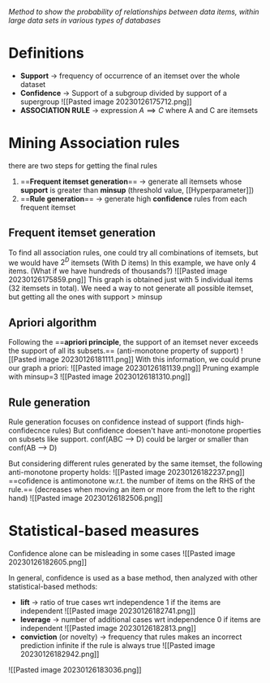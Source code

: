 _Method to show the probability of relationships between data items, within large data sets in various types of databases_ 

# Definitions
- **Support** -> frequency of occurrence of an itemset over the whole dataset
- **Confidence** -> Support of a subgroup divided by support of a supergroup
	![[Pasted image 20230126175712.png]]
- **ASSOCIATION RULE** -> expression $A \implies C$ where A and C are itemsets

# Mining Association rules
there are two steps for getting the final rules
1. ==**Frequent itemset generation**== -> generate all itemsets whose **support** is greater than **minsup** (threshold value, [[Hyperparameter]])
2. ==**Rule generation**== -> generate high **confidence** rules from each frequent itemset

## Frequent itemset generation 
To find all association rules, one could try all combinations of itemsets, but we would have $2^{D}$ itemsets (With D items)
In this example, we have only 4 items. (What if we have hundreds of thousands?)
![[Pasted image 20230126175859.png]]
This graph is obtained just with 5 individual items (32 itemsets in total).
We need a way to not generate all possible itemset, but getting all the ones with support > minsup

## Apriori algorithm
Following the ==**apriori principle**, the support of an itemset never exceeds the support of all its subsets.== (anti-monotone property of support)
![[Pasted image 20230126181111.png]]
With this information, we could prune our graph a priori:
![[Pasted image 20230126181139.png]]
Pruning example with minsup=3
![[Pasted image 20230126181310.png]]
## Rule generation
Rule generation focuses on confidence instead of support (finds high-confidecnce rules)
But confidence doesen't have anti-monotone properties on subsets like support.
conf(ABC --> D) could be larger or smaller than conf(AB --> D)

But considering different rules generated by the same itemset, the following anti-monotone property holds:
![[Pasted image 20230126182237.png]]
==cofidence is antimonotone w.r.t. the number of items on the RHS of the rule.==
(decreases when moving an item or more from the left to the right hand)
![[Pasted image 20230126182506.png]]


# Statistical-based measures
Confidence alone can be misleading in some cases
![[Pasted image 20230126182605.png]]

In general, confidence is used as a base method, then analyzed with other statistical-based methods:
- **lift** -> ratio of true cases wrt independence
	1 if the items are independent
![[Pasted image 20230126182741.png]]
- **leverage** -> number of additional cases wrt independence
	0 if items are independent
![[Pasted image 20230126182813.png]]
- **conviction** (or novelty) -> frequency that rules makes an incorrect prediction
	infinite if the rule is always true
![[Pasted image 20230126182942.png]]

![[Pasted image 20230126183036.png]]

